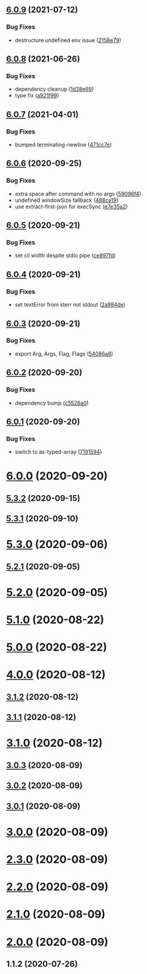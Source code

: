 ## [6.0.9](https://github.com/bconnorwhite/exec/compare/v6.0.8...v6.0.9) (2021-07-12)


### Bug Fixes

* destructure undefined env issue ([2158e79](https://github.com/bconnorwhite/exec/commit/2158e791d26949135053b5cc3229fd2df7c48152))



## [6.0.8](https://github.com/bconnorwhite/exec/compare/v6.0.7...v6.0.8) (2021-06-26)


### Bug Fixes

* dependency cleanup ([1d38e69](https://github.com/bconnorwhite/exec/commit/1d38e6969c2052d2d7efcf842a4c2fc1759a6acc))
* type fix ([a921f99](https://github.com/bconnorwhite/exec/commit/a921f9904f0b9ae5fab25ae7fe468e8eac6d705d))



## [6.0.7](https://github.com/bconnorwhite/exec/compare/v6.0.6...v6.0.7) (2021-04-01)


### Bug Fixes

* bumped terminating-newline ([471cc7e](https://github.com/bconnorwhite/exec/commit/471cc7e47900c9c4405761fead06aa16284da276))



## [6.0.6](https://github.com/bconnorwhite/exec/compare/v6.0.5...v6.0.6) (2020-09-25)


### Bug Fixes

* extra space after command with no args ([59096f4](https://github.com/bconnorwhite/exec/commit/59096f40cdf8099171e8ef71c239bbed59eb8120))
* undefined windowSize fallback ([488ce19](https://github.com/bconnorwhite/exec/commit/488ce198f77324f97eb1a8cffb34ac098ab09cb1))
* use extract-first-json for execSync ([e7e35a2](https://github.com/bconnorwhite/exec/commit/e7e35a288bda95af122ba2e8f1b643d860d5cbce))



## [6.0.5](https://github.com/bconnorwhite/exec/compare/v6.0.4...v6.0.5) (2020-09-21)


### Bug Fixes

* set cli width despite stdio pipe ([ce897fd](https://github.com/bconnorwhite/exec/commit/ce897fde4ccfb58691e9a7b12e973212c14256cc))



## [6.0.4](https://github.com/bconnorwhite/exec/compare/v6.0.3...v6.0.4) (2020-09-21)


### Bug Fixes

* set textError from sterr not stdout ([2a984de](https://github.com/bconnorwhite/exec/commit/2a984debd3f6cb0fa547ae704a82ecb696190b8d))



## [6.0.3](https://github.com/bconnorwhite/exec/compare/v6.0.2...v6.0.3) (2020-09-21)


### Bug Fixes

* export Arg, Args, Flag, Flags ([54086a8](https://github.com/bconnorwhite/exec/commit/54086a816ec2d077bb015e18ea8e56183533b51d))



## [6.0.2](https://github.com/bconnorwhite/exec/compare/v6.0.1...v6.0.2) (2020-09-20)


### Bug Fixes

* dependency bump ([c5528a0](https://github.com/bconnorwhite/exec/commit/c5528a064544312aa16e45a729cff6ea7b68b9e1))



## [6.0.1](https://github.com/bconnorwhite/exec/compare/v6.0.0...v6.0.1) (2020-09-20)


### Bug Fixes

* switch to as-typed-array ([7191594](https://github.com/bconnorwhite/exec/commit/719159420507bd5e379494dbcd2752f1678192be))



# [6.0.0](https://github.com/bconnorwhite/exec/compare/v5.3.2...v6.0.0) (2020-09-20)



## [5.3.2](https://github.com/bconnorwhite/exec/compare/v5.3.1...v5.3.2) (2020-09-15)



## [5.3.1](https://github.com/bconnorwhite/exec/compare/v5.3.0...v5.3.1) (2020-09-10)



# [5.3.0](https://github.com/bconnorwhite/exec/compare/v5.2.1...v5.3.0) (2020-09-06)



## [5.2.1](https://github.com/bconnorwhite/exec/compare/v5.2.0...v5.2.1) (2020-09-05)



# [5.2.0](https://github.com/bconnorwhite/exec/compare/v5.1.0...v5.2.0) (2020-09-05)



# [5.1.0](https://github.com/bconnorwhite/exec/compare/v5.0.0...v5.1.0) (2020-08-22)



# [5.0.0](https://github.com/bconnorwhite/exec/compare/v4.0.0...v5.0.0) (2020-08-22)



# [4.0.0](https://github.com/bconnorwhite/exec/compare/v3.1.2...v4.0.0) (2020-08-12)



## [3.1.2](https://github.com/bconnorwhite/exec/compare/v3.1.1...v3.1.2) (2020-08-12)



## [3.1.1](https://github.com/bconnorwhite/exec/compare/v3.1.0...v3.1.1) (2020-08-12)



# [3.1.0](https://github.com/bconnorwhite/exec/compare/v3.0.3...v3.1.0) (2020-08-12)



## [3.0.3](https://github.com/bconnorwhite/exec/compare/v3.0.2...v3.0.3) (2020-08-09)



## [3.0.2](https://github.com/bconnorwhite/exec/compare/v3.0.1...v3.0.2) (2020-08-09)



## [3.0.1](https://github.com/bconnorwhite/exec/compare/v3.0.0...v3.0.1) (2020-08-09)



# [3.0.0](https://github.com/bconnorwhite/exec/compare/v2.3.0...v3.0.0) (2020-08-09)



# [2.3.0](https://github.com/bconnorwhite/exec/compare/v2.2.0...v2.3.0) (2020-08-09)



# [2.2.0](https://github.com/bconnorwhite/exec/compare/v2.1.0...v2.2.0) (2020-08-09)



# [2.1.0](https://github.com/bconnorwhite/exec/compare/v2.0.0...v2.1.0) (2020-08-09)



# [2.0.0](https://github.com/bconnorwhite/exec/compare/v1.1.2...v2.0.0) (2020-08-09)



## 1.1.2 (2020-07-26)



